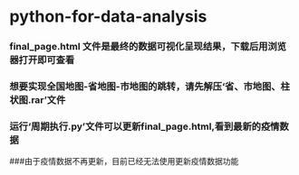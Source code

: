 # python-for-data-analysis
### final_page.html 文件是最终的数据可视化呈现结果，下载后用浏览器打开即可查看
### 想要实现全国地图-省地图-市地图的跳转，请先解压‘省、市地图、柱状图.rar’文件
### 运行‘周期执行.py’文件可以更新final_page.html,看到最新的疫情数据

###由于疫情数据不再更新，目前已经无法使用更新疫情数据功能
